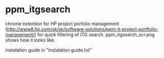 # ppm_itgsearch
chrome extention for HP project porfolio management (http://www8.hp.com/sk/sk/software-solutions/ppm-it-project-portfolio-management/)
for quick filtering of ITG search. ppm_itgsearch_scr.png shows how it looks like.

instalation guide in "instalation guide.txt"
